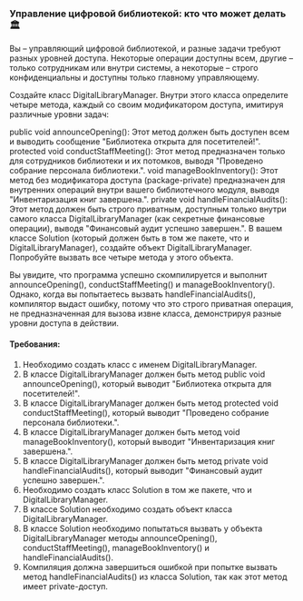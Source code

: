 
### Управление цифровой библиотекой: кто что может делать 🏛️ 

Вы – управляющий цифровой библиотекой, и разные задачи требуют разных уровней доступа. Некоторые операции доступны всем, другие – только сотрудникам или внутри системы, а некоторые – строго конфиденциальны и доступны только главному управляющему.

Создайте класс DigitalLibraryManager. Внутри этого класса определите четыре метода, каждый со своим модификатором доступа, имитируя различные уровни задач:

public void announceOpening(): Этот метод должен быть доступен всем и выводить сообщение "Библиотека открыта для посетителей!".
protected void conductStaffMeeting(): Этот метод предназначен только для сотрудников библиотеки и их потомков, выводя "Проведено собрание персонала библиотеки.".
void manageBookInventory(): Этот метод без модификатора доступа (package-private) предназначен для внутренних операций внутри вашего библиотечного модуля, выводя "Инвентаризация книг завершена.".
private void handleFinancialAudits(): Этот метод должен быть строго приватным, доступным только внутри самого класса DigitalLibraryManager (как секретные финансовые операции), выводя "Финансовый аудит успешно завершен.".
В вашем классе Solution (который должен быть в том же пакете, что и DigitalLibraryManager), создайте объект DigitalLibraryManager. Попробуйте вызвать все четыре метода у этого объекта.

Вы увидите, что программа успешно скомпилируется и выполнит announceOpening(), conductStaffMeeting() и manageBookInventory(). Однако, когда вы попытаетесь вызвать handleFinancialAudits(), компилятор выдаст ошибку, потому что это строго приватная операция, не предназначенная для вызова извне класса, демонстрируя разные уровни доступа в действии.

#### Требования:
1. Необходимо создать класс с именем DigitalLibraryManager.
2. В классе DigitalLibraryManager должен быть метод public void announceOpening(), который выводит "Библиотека открыта для посетителей!".
3. В классе DigitalLibraryManager должен быть метод protected void conductStaffMeeting(), который выводит "Проведено собрание персонала библиотеки.".
4. В классе DigitalLibraryManager должен быть метод void manageBookInventory(), который выводит "Инвентаризация книг завершена.".
5. В классе DigitalLibraryManager должен быть метод private void handleFinancialAudits(), который выводит "Финансовый аудит успешно завершен.".
6. Необходимо создать класс Solution в том же пакете, что и DigitalLibraryManager.
7. В классе Solution необходимо создать объект класса DigitalLibraryManager.
8. В классе Solution необходимо попытаться вызвать у объекта DigitalLibraryManager методы announceOpening(), conductStaffMeeting(), manageBookInventory() и handleFinancialAudits().
9. Компиляция должна завершиться ошибкой при попытке вызвать метод handleFinancialAudits() из класса Solution, так как этот метод имеет private-доступ.